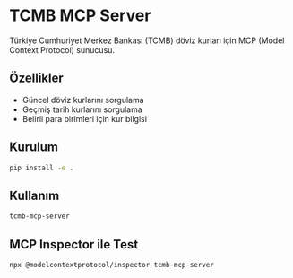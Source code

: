 # TCMB MCP Server

Türkiye Cumhuriyet Merkez Bankası (TCMB) döviz kurları için MCP (Model Context Protocol) sunucusu.

## Özellikler

- Güncel döviz kurlarını sorgulama
- Geçmiş tarih kurlarını sorgulama
- Belirli para birimleri için kur bilgisi

## Kurulum

```bash
pip install -e .
```

## Kullanım

```bash
tcmb-mcp-server
```

## MCP Inspector ile Test

```bash
npx @modelcontextprotocol/inspector tcmb-mcp-server
```
